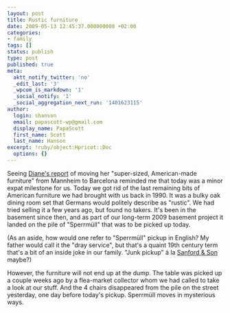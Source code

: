 ```yaml
---
layout: post
title: Rustic furniture
date: 2009-05-13 12:45:37.000000000 +02:00
categories:
- family
tags: []
status: publish
type: post
published: true
meta:
  aktt_notify_twitter: 'no'
  _edit_last: '3'
  _wpcom_is_markdown: '1'
  _social_notify: '1'
  _social_aggregation_next_run: '1401623115'
author:
  login: shanson
  email: papascott-wp@gmail.com
  display_name: PapaScott
  first_name: Scott
  last_name: Hanson
excerpt: !ruby/object:Hpricot::Doc
  options: {}
---
```

<p>Seeing <a href="http://www.martinisfortwo.com/2009/05/movin-on-up.html">Diane's report</a> of moving her "super-sized, American-made furniture" from Mannheim to Barcelona reminded me that today was a minor expat milestone for us. Today we got rid of the last remaining bits of American furniture we had brought with us back in 1990. It was a bulky oak dining room set that Germans would politely describe as "rustic". We had tried selling it a few years ago, but found no takers. It's been in the basement since then, and as part of our long-term 2009 basement project it landed on the pile of "Sperrm&uuml;ll" that was to be picked up today.</p>
<p>(As an aside, how would one refer to "Sperrm&uuml;ll" pickup in English? My father would call it the "dray service", but that's a quaint 19th century term that's a bit of an inside joke in our family. "Junk pickup" &agrave; la <a href="http://en.wikipedia.org/wiki/Sanford_and_Son">Sanford &amp; Son</a> maybe?)</p>
<p>However, the furniture will not end up at the dump. The table was picked up a couple weeks ago by a flea-market collector whom we had called to take a look at our stuff. And the 4 chairs disappeared from the pile on the street yesterday, one day before today's pickup. Sperrm&uuml;ll moves in mysterious ways.</p>
